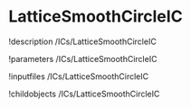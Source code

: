 <!-- MOOSE Documentation Stub: Remove this when content is added. -->

# LatticeSmoothCircleIC
!description /ICs/LatticeSmoothCircleIC

!parameters /ICs/LatticeSmoothCircleIC

!inputfiles /ICs/LatticeSmoothCircleIC

!childobjects /ICs/LatticeSmoothCircleIC
